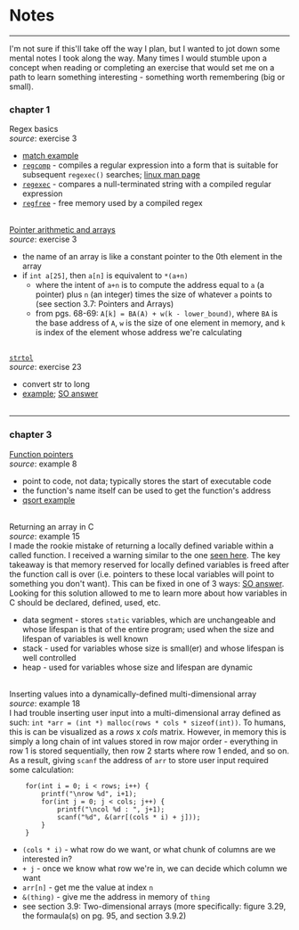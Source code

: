 # Notes
<hr>
I'm not sure if this'll take off the way I plan, but I wanted to jot down some mental notes I took along the way. Many times I would stumble upon a concept when reading or completing an exercise that would set me on a path to learn something interesting - something worth remembering (big or small).

### chapter 1

Regex basics<br>
_source_: exercise 3<br>
* [match example](https://www.quora.com/How-do-I-use-regular-expressions-in-the-C-programming-language)<br>
* [`regcomp`](http://pubs.opengroup.org/onlinepubs/7908799/xsh/regcomp.html) - compiles a regular expression into a form that is suitable for subsequent `regexec()` searches; [linux man page](https://linux.die.net/man/3/regcomp)<br>
* [`regexec`](https://www.mkssoftware.com/docs/man3/regexec.3.asp) - compares a null-terminated string with a compiled regular expression<br>
* [`regfree`](https://www.gnu.org/software/libc/manual/html_node/Regexp-Cleanup.html) - free memory used by a compiled regex<br><br>

[Pointer arithmetic and arrays](http://www.cs.yale.edu/homes/aspnes/pinewiki/C(2f)Pointers.html)<br>
_source_: exercise 3<br>
* the name of an array is like a constant pointer to the 0th element in the array<br>
* if `int a[25]`, then `a[n]` is equivalent to `*(a+n)`<br>
    * where the intent of `a+n` is to compute the address equal to `a` (a pointer) plus `n` (an integer) times the size of whatever `a` points to (see section 3.7: Pointers and Arrays)
    * from pgs. 68-69: `A[k] = BA(A) + w(k - lower_bound)`, where `BA` is the base address of `A`, `w` is the size of one element in memory, and `k` is index of the element whose address we're calculating<br><br>

[`strtol`](https://en.cppreference.com/w/c/string/byte/strtol)<br>
_source_: exercise 23<br>
* convert str to long
* [example](https://www.tutorialspoint.com/c_standard_library/c_function_strtol.htm); [SO answer](https://stackoverflow.com/a/7021750)<br><br>

<hr>

### chapter 3

[Function pointers](https://www.geeksforgeeks.org/function-pointer-in-c/)<br>
_source_: example 8<br>
* point to code, not data; typically stores the start of executable code<br>
* the function's name itself can be used to get the function's address
* [qsort example](https://www.geeksforgeeks.org/comparator-function-of-qsort-in-c/)<br><br>

Returning an array in C<br>
_source_: example 15<br>
I made the rookie mistake of returning a locally defined variable within a called function. I received a warning similar to the one [seen here](https://www.geeksforgeeks.org/return-local-array-c-function/). The key takeaway is that memory reserved for locally defined variables is freed after the function call is over (i.e. pointers to these local variables will point to something you don't want). This can be fixed in one of 3 ways: [SO answer](https://stackoverflow.com/a/18041130). Looking for this solution allowed to me to learn more about how variables in C should be declared, defined, used, etc.
* data segment - stores `static` variables, which are unchangeable and whose lifespan is that of the entire program; used when the size and lifespan of variables is well known
* stack - used for variables whose size is small(er) and whose lifespan is well controlled
* heap - used for variables whose size and lifespan are dynamic<br><br>


Inserting values into a dynamically-defined multi-dimensional array<br>
_source_: example 18<br>
I had trouble inserting user input into a multi-dimensional array defined as such: `int *arr = (int *) malloc(rows * cols * sizeof(int))`. To humans, this is can be visualized as a _rows_ x _cols_ matrix. However, in memory this is simply a long chain of int values stored in row major order - everything in row 1 is stored sequentially, then row 2 starts where row 1 ended, and so on. As a result, giving `scanf` the address of `arr` to store user input required some calculation:<br>
```
	for(int i = 0; i < rows; i++) {
		printf("\nrow %d", i+1);
		for(int j = 0; j < cols; j++) {
			printf("\ncol %d : ", j+1);
			scanf("%d", &(arr[(cols * i) + j]));
		}
	}
```
* `(cols * i)` - what row do we want, or what chunk of columns are we interested in?<br>
* `+ j` - once we know what row we're in, we can decide which column we want<br>
* `arr[n]` - get me the value at index `n`<br>
* `&(thing)` - give me the address in memory of `thing`<br>
* see section 3.9: Two-dimensional arrays (more specifically: figure 3.29, the formaula(s) on pg. 95, and section 3.9.2)<br><br>

